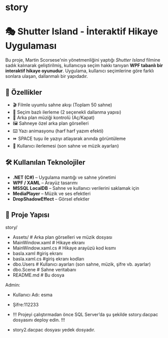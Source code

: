 # story
# 🎭 Shutter Island - İnteraktif Hikaye Uygulaması

Bu proje, Martin Scorsese'nin yönetmenliğini yaptığı *Shutter Island* filmine sadık kalınarak geliştirilmiş, kullanıcıya seçim hakkı tanıyan **WPF tabanlı bir interaktif hikaye oyunudur**. Uygulama, kullanıcı seçimlerine göre farklı sonlara ulaşan, dallanmalı bir yapıdadır.

## 📌 Özellikler

- 🎬 Filmle uyumlu sahne akışı (Toplam 50 sahne)
- 🧠 Seçim bazlı ilerleme (2 seçenekli dallanma yapısı)
- 🎵 Arka plan müziği kontrolü (Aç/Kapat)
- 🖼️ Sahneye özel arka plan görselleri
- ⌨️ Yazı animasyonu (harf harf yazım efekti)
- ⏩ SPACE tuşu ile yazıyı atlayarak anında görüntüleme
- 🧠 Kullanıcı ilerlemesi (son sahne ve müzik ayarları)

## 🛠 Kullanılan Teknolojiler

- **.NET (C#)** – Uygulama mantığı ve sahne yönetimi
- **WPF / XAML** – Arayüz tasarımı
- **MSSQL LocalDB** – Sahne ve kullanıcı verilerini saklamak için
- **MediaPlayer** – Müzik ve ses efektleri
- **DropShadowEffect** – Görsel efektler

## 📁 Proje Yapısı
story/

- Assets/ # Arka plan görselleri ve müzik dosyası
- MainWindow.xaml # Hikaye ekranı
- MainWindow.xaml.cs # Hikaye arayüzü kod kısmı
- basla.xaml #giriş ekranı
- basla.xaml.cs #giriş ekranı kodları
- dbo.Users # Kullanıcı ayarları (son sahne, müzik, şifre vb. ayarlar)
- dbo.Scene # Sahne veritabanı 
- README.md # Bu dosya

Admin:
- Kullanıcı Adı: esma
- Şifre:112233

- !!! Projeyi çalıştırmadan önce SQL Server’da şu şekilde sstory.dacpac dosyasını deploy edin. !!!
- story2.dacpac dosyası yedek dosyadır.

